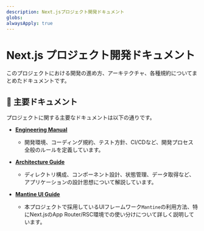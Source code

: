 ```yaml
---
description: Next.jsプロジェクト開発ドキュメント
globs:
alwaysApply: true
---
```


# Next.js プロジェクト開発ドキュメント

このプロジェクトにおける開発の進め方、アーキテクチャ、各種規約についてまとめたドキュメントです。

## 📖 主要ドキュメント

プロジェクトに関する主要なドキュメントは以下の通りです。

- **[Engineering Manual](memory_bank/EngineeringManual.md)**
  - 開発環境、コーディング規約、テスト方針、CI/CDなど、開発プロセス全般のルールを定義しています。

- **[Architecture Guide](memory_bank/Architecture.md)**
  - ディレクトリ構成、コンポーネント設計、状態管理、データ取得など、アプリケーションの設計思想について解説しています。

- **[Mantine UI Guide](memory_bank/MantineGuide.md)**
  - 本プロジェクトで採用しているUIフレームワーク`Mantine`の利用方法、特にNext.jsのApp Router/RSC環境での使い分けについて詳しく説明しています。
